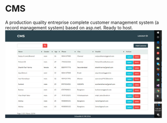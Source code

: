 # CMS
A production quality entreprise complete customer management system (a record management system) based on asp.net. Ready to host.
![Alt text](/Screenshots/HomePage.png?raw=true "Home Page")
